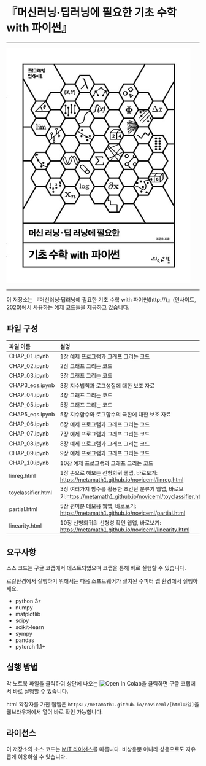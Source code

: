 # 『머신러닝·딥러닝에 필요한 기초 수학 with 파이썬』 

---

<img src="https://github.com/metamath1/noviceml/blob/master/front.jpg" width="480">

---

이 저장소는 『머신러닝·딥러닝에 필요한 기초 수학 with 파이썬(http://)』(인사이트, 2020)에서 사용하는 예제 코드들을 제공하고 있습니다. 

## 파일 구성

|파일 이름 |설명                                                |
|:--                |:--                                                |
|CHAP_01.ipynb      | 1장 예제 프로그램과 그래프 그리는 코드 |
|CHAP_02.ipynb      | 2장 그래프 그리는 코드 |
|CHAP_03.ipynb      | 3장 그래프 그리는 코드 |
|CHAP3_eqs.ipynb    | 3장 지수법칙과 로그성질에 대한 보조 자료 |
|CHAP_04.ipynb      | 4장 그래프 그리는 코드 |
|CHAP_05.ipynb      | 5장 그래프 그리는 코드 |
|CHAP5_eqs.ipynb    | 5장 지수함수와 로그함수의 극한에 대한 보조 자료 |
|CHAP_06.ipynb      | 6장 예제 프로그램과 그래프 그리는 코드 |
|CHAP_07.ipynb      | 7장 예제 프로그램과 그래프 그리는 코드 |
|CHAP_08.ipynb      | 8장 예제 프로그램과 그래프 그리는 코드 |
|CHAP_09.ipynb      | 9장 예제 프로그램과 그래프 그리는 코드 |
|CHAP_10.ipynb      | 10장 예제 프로그램과 그래프 그리는 코드 |
|linreg.html        | 1장 손으로 해보는 선형회귀 웹앱, 바로보기: https://metamath1.github.io/noviceml/linreg.html |
|toyclassifier.html | 3장 여러가지 함수를 활용한 초간단 분류기 웹앱, 바로보기:https://metamath1.github.io/noviceml/toyclassifier.html  |
|partial.html       | 5장 편미분 데모용 웹앱, 바로보기: https://metamath1.github.io/noviceml/partial.html |
|linearity.html     | 10장 선형회귀의 선형성 확인 웹앱, 바로보기: https://metamath1.github.io/noviceml/linearity.html |

## 요구사항
소스 코드는 구글 코랩에서 테스트되었으며 코랩을 통해 바로 실행할 수 있습니다.

로컬환경에서 실행하기 위해서는 다음 소프트웨어가 설치된 주피터 랩 환경에서 실행하세요.

* python 3+
* numpy
* matplotlib
* scipy
* scikit-learn
* sympy
* pandas
* pytorch 1.1+

## 실행 방법

각 노트북 파일을 클릭하여 상단에 나오는 ![Open In Colab](https://colab.research.google.com/assets/colab-badge.svg)을 클릭하면 구글 코랩에서 바로 실행할 수 있습니다.

html 확장자를 가진 웹앱은 `https://metamath1.github.io/noviceml/[html파일]`을 웹브라우저에서 열어 바로 확인 가능합니다.


## 라이선스

이 저장소의 소스 코드는 [MIT 라이선스](http://www.opensource.org/licenses/MIT)를 따릅니다.
비상용뿐 아니라 상용으로도 자유롭게 이용하실 수 있습니다.
